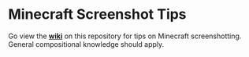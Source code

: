 # Minecraft Screenshot Tips

Go view the [**wiki**](https://github.com/Interstellar-Cow/Minecraft-Screenshotting/wiki) on this repository for tips on Minecraft screenshotting. General compositional knowledge should apply.
